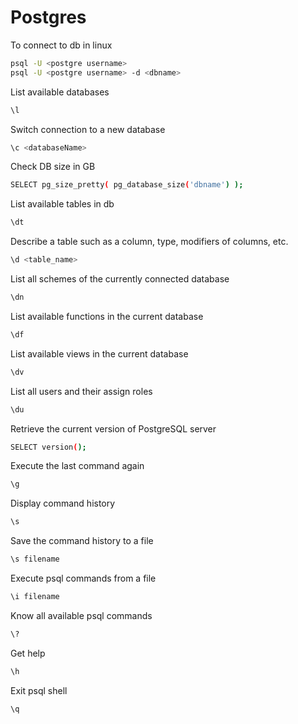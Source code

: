# Postgres

To connect to db in linux
```bash
psql -U <postgre username> 
psql -U <postgre username> -d <dbname>
```
List available databases
```bash
\l
```
Switch connection to a new database
```bash
\c <databaseName>
```
Check DB size in GB
```bash
SELECT pg_size_pretty( pg_database_size('dbname') );
```
List available tables in db
```bash
\dt
```
Describe a table such as a column, type, modifiers of columns, etc.
```bash
\d <table_name>
```
List all schemes of the currently connected database
```bash
\dn
```
List available functions in the current database
```bash
\df
```
List available views in the current database
```bash
\dv
```
List all users and their assign roles
```bash
\du
```
Retrieve the current version of PostgreSQL server
```bash
SELECT version();
```
Execute the last command again
```bash
\g
```
Display command history
```bash
\s
```
Save the command history to a file
```bash
\s filename
```
Execute psql commands from a file
```bash
\i filename
```
Know all available psql commands
```bash
\?
```
Get help
```bash
\h
```
Exit psql shell
```bash
\q
```

